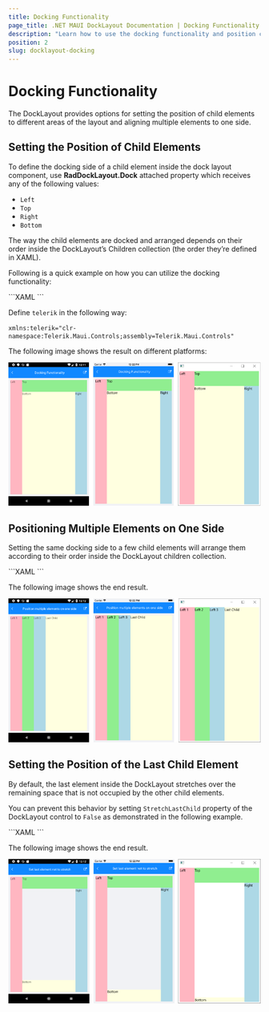 ```yaml
---
title: Docking Functionality
page_title: .NET MAUI DockLayout Documentation | Docking Functionality
description: "Learn how to use the docking functionality and position child elements with the Telerik UI for .NET MAUI DockLayout control."
position: 2
slug: docklayout-docking
---
```


# Docking Functionality

The DockLayout provides options for setting the position of child elements to different areas of the layout and aligning multiple elements to one side.  

## Setting the Position of Child Elements

To define the docking side of a child element inside the dock layout component, use **RadDockLayout.Dock** attached property which receives any of the following values:

* `Left`
* `Top`
* `Right`
* `Bottom`

The way the child elements are docked and arranged depends on their order inside the DockLayout’s Children collection (the order they’re defined in XAML).

Following is a quick example on how you can utilize the docking functionality:

<snippet id='docklayout-docking-feature' />
```XAML
<telerik:RadDockLayout x:Name="dockLayout">
    <Label Text="Left" telerik:RadDockLayout.Dock="Left" WidthRequest="60" BackgroundColor="LightPink" />
    <Label Text="Top" telerik:RadDockLayout.Dock="Top" HeightRequest="60" BackgroundColor="LightGreen" />
    <Label Text="Right" telerik:RadDockLayout.Dock="Right" WidthRequest="60" BackgroundColor="LightBlue" />
    <Label Text="Bottom" telerik:RadDockLayout.Dock="Bottom" BackgroundColor="LightYellow" />
</telerik:RadDockLayout>
```

Define `telerik` in the following way:

```XAML
xmlns:telerik="clr-namespace:Telerik.Maui.Controls;assembly=Telerik.Maui.Controls"
```


The following image shows the result on different platforms:

![RadDockLayout Docking](images/docklayout_docking_feature.png)

## Positioning Multiple Elements on One Side

Setting the same docking side to a few child elements will arrange them according to their order inside the DockLayout children collection.  

<snippet id='docklayout-position-elementsoneside'/>
```XAML
<telerik:RadDockLayout x:Name="dockLayout" >
    <Label Text="Left 1" telerik:RadDockLayout.Dock="Left" WidthRequest="60" BackgroundColor="LightPink" />
    <Label Text="Left 2" telerik:RadDockLayout.Dock="Left" WidthRequest="60" BackgroundColor="LightGreen" />
    <Label Text="Left 3" telerik:RadDockLayout.Dock="Left" WidthRequest="60" BackgroundColor="LightBlue" />
    <Label Text="Last Child" telerik:RadDockLayout.Dock="Left" BackgroundColor="LightYellow" />
</telerik:RadDockLayout>
```


The following image shows the end result.

![RadDockLayout Elements on one side](images/docklayout_positiononeside.png)

## Setting the Position of the Last Child Element

By default, the last element inside the DockLayout stretches over the remaining space that is not occupied by the other child elements.

You can prevent this behavior by setting `StretchLastChild` property of the DockLayout control to `False` as demonstrated in the following example.

<snippet id='docklayout-position-lastelement'/>
```XAML
<telerik:RadDockLayout x:Name="dockLayout" StretchLastChild="False">
    <Label Text="Left" telerik:RadDockLayout.Dock="Left" WidthRequest="60" BackgroundColor="LightPink" />
    <Label Text="Top" telerik:RadDockLayout.Dock="Top" HeightRequest="60" BackgroundColor="LightGreen" />
    <Label Text="Right" telerik:RadDockLayout.Dock="Right" WidthRequest="60" BackgroundColor="LightBlue" />
    <Label Text="Bottom" telerik:RadDockLayout.Dock="Bottom" BackgroundColor="LightYellow" />
</telerik:RadDockLayout>
```


The following image shows the end result.

![RadDockLayout Positioning](images/docklayout_positionlast.png)
